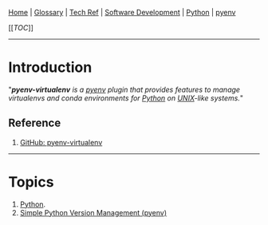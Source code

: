 [Home](/Slalom-LLC/Slalom-Consulting) | [Glossary](/Glossary) | [Tech Ref](/Tech-Ref) | [Software Development](/Tech-Ref/Software-Development) | [Python](/Tech-Ref/Software-Development/Python) | [pyenv](/Tech-Ref/Software-Development/Python/pyenv-\(Simple-Python-Version-Management\))

[[_TOC_]]

---
# Introduction
"_***pyenv-virtualenv*** is a [pyenv](/Tech-Ref/Software-Development/Python/pyenv-\(Simple-Python-Version-Management\)) plugin that provides features to manage virtualenvs and conda environments for [Python](/Tech-Ref/Software-Development/Python) on [UNIX](/Tech-Ref/Unix)-like systems._"

## Reference
1. [GitHub: pyenv-virtualenv](https://github.com/pyenv/pyenv-virtualenv#pyenv-virtualenv)

---
# Topics
1. [Python](/Tech-Ref/Software-Development/Python).
1. [Simple Python Version Management (pyenv)](/Tech-Ref/Software-Development/Python/pyenv-\(Simple-Python-Version-Management\))
